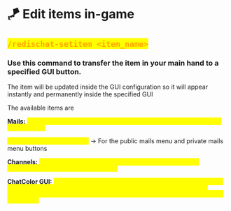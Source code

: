 # 🪁 Edit items in-game

## <mark style="color:orange;">`/redischat-setitem <item_name>`</mark> <a href="#redischat-setitem-less-than-item_name-greater-than" id="redischat-setitem-less-than-item_name-greater-than"></a>

### Use this command to transfer the item in your main hand to a specified GUI button.

The item will be updated inside the GUI configuration so it will appear instantly and permanently inside the specified GUI

The available items are

**Mails:** <mark style="color:yellow;">`mailItem unreadMailItem backButton forwardButton deleteButton unreadButton`</mark>&#x20;

<mark style="color:yellow;">`PublicButton privateButton`</mark> -> For the public mails menu and private mails menu buttons

**Channels:** <mark style="color:yellow;">`deleteButton unreadButton idleChannel mutedChannel activeGlobal idleGlobal mutedGlobal`</mark>

**ChatColor GUI:** <mark style="color:yellow;">`colorBlack colorDarkBlue colorDarkGreen colorDarkAqua colorDarkRed colorDarkPurple colorGold colorGray colorDarkGray  colorBlue colorGreen colorAqua colorRed colorLightPurple colorYellow colorWhite`</mark>

